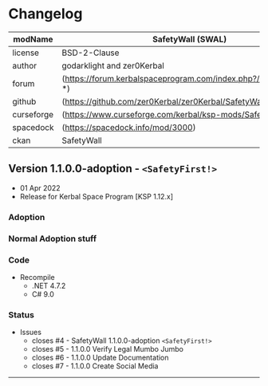 # Changelog  
  
| modName    | SafetyWall (SWAL)                                                |
| ---------- | ---------------------------------------------------------------- |
| license    | BSD-2-Clause                                                     |
| author     | godarklight and zer0Kerbal                                       |
| forum      | (https://forum.kerbalspaceprogram.com/index.php?/topic/207496-*) |
| github     | (https://github.com/zer0Kerbal/zer0Kerbal/SafetyWall)            |
| curseforge | (https://www.curseforge.com/kerbal/ksp-mods/SafetyWall)          |
| spacedock  | (https://spacedock.info/mod/3000)                                |
| ckan       | SafetyWall                                                       |

## Version 1.1.0.0-adoption - `<SafetyFirst!>`

* 01 Apr 2022  
* Release for Kerbal Space Program [KSP 1.12.x]

### Adoption

### Normal Adoption stuff

### Code

* Recompile
  * .NET 4.7.2
  * C# 9.0

### Status

* Issues
  * closes #4 - SafetyWall 1.1.0.0-adoption `<SafetyFirst!>`
  * closes #5 - 1.1.0.0 Verify Legal Mumbo Jumbo
  * closes #6 - 1.1.0.0 Update Documentation
  * closes #7 - 1.1.0.0 Create Social Media

---

